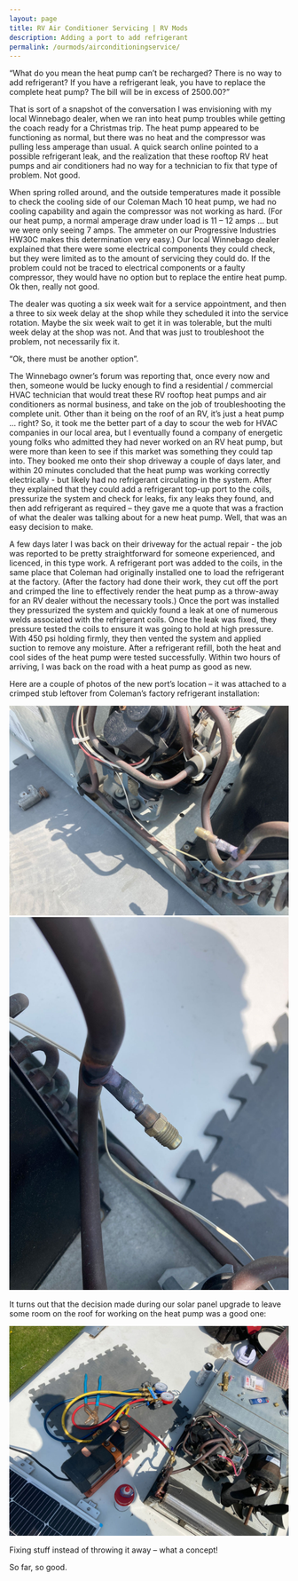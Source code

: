```yaml
---
layout: page
title: RV Air Conditioner Servicing | RV Mods
description: Adding a port to add refrigerant
permalink: /ourmods/airconditioningservice/
---
```

“What do you mean the heat pump can’t be recharged?  There is no way to add refrigerant?  If you have a refrigerant leak, you have to replace the complete heat pump?  The bill will be in excess of 2500.00?”

That is sort of a snapshot of the conversation I was envisioning with my local Winnebago dealer, when we ran into heat pump troubles while getting the coach ready for a Christmas trip.  The heat pump appeared to be functioning as normal, but there was no heat and the compressor was pulling less amperage than usual.  A quick search online pointed to a possible refrigerant leak, and the realization that these rooftop RV heat pumps and air conditioners had no way for a technician to fix that type of problem.  Not good.

When spring rolled around, and the outside temperatures made it possible to check the cooling side of our Coleman Mach 10 heat pump, we had no cooling capability and again the compressor was not working as hard.  (For our heat pump, a normal amperage draw under load is 11 – 12 amps ... but we were only seeing 7 amps.  The ammeter on our Progressive Industries HW30C makes this determination very easy.)  Our local Winnebago dealer explained that there were some electrical components they could check, but they were limited as to the amount of servicing they could do.  If the problem could not be traced to electrical components or a faulty compressor, they would have no option but to replace the entire heat pump.  Ok then, really not good.

The dealer was quoting a six week wait for a service appointment, and then a three to six week delay at the shop while they scheduled it into the service rotation.  Maybe the six week wait to get it in was tolerable, but the multi week delay at the shop was not.  And that was just to troubleshoot the problem, not necessarily fix it.

“Ok, there must be another option”.  

The Winnebago owner’s forum was reporting that, once every now and then, someone would be lucky enough to find a residential / commercial HVAC technician that would treat these RV rooftop heat pumps and air conditioners as normal business, and take on the job of troubleshooting the complete unit.  Other than it being on the roof of an RV, it’s just a heat pump ... right?  So, it took me the better part of a day to scour the web for HVAC companies in our local area, but I eventually found a company of energetic young folks who admitted they had never worked on an RV heat pump, but were more than keen to see if this market was something they could tap into.  They booked me onto their shop driveway a couple of days later, and within 20 minutes concluded that the heat pump was working correctly electrically - but likely had no refrigerant circulating in the system.  After they explained that they could add a refrigerant top-up port to the coils, pressurize the system and check for leaks, fix any leaks they found, and then add refrigerant as required – they gave me a quote that was a fraction of what the dealer was talking about for a new heat pump.  Well, that was an easy decision to make.

A few days later I was back on their driveway for the actual repair - the job was reported to be pretty straightforward for someone experienced, and licenced, in this type work.  A refrigerant port was added to the coils, in the same place that Coleman had originally installed one to load the refrigerant at the factory.  (After the factory had done their work, they cut off the port and crimped the line to effectively render the heat pump as a throw-away for an RV dealer without the necessary tools.)  Once the port was installed they pressurized the system and quickly found a leak at one of numerous welds associated with the refrigerant coils.  Once the leak was fixed, they pressure tested the coils to ensure it was going to hold at high pressure.  With 450 psi holding firmly, they then vented the system and applied suction to remove any moisture.  After a refrigerant refill, both the heat and cool sides of the heat pump were tested successfully.  Within two hours of arriving, I was back on the road with a heat pump as good as new.

Here are a couple of photos of the new port’s location – it was attached to a crimped stub leftover from Coleman’s factory refrigerant installation:

<img src="/assets/webheatpump1.jpg"/>

<img src="/assets/webheatpump2.jpg"/>

It turns out that the decision made during our solar panel upgrade to leave some room on the roof for working on the heat pump was a good one:

<img src="/assets/webheatpump3.jpg"/>

Fixing stuff instead of throwing it away – what a concept!

So far, so good.  
